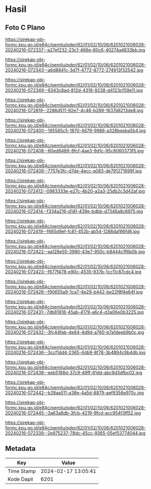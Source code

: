 # Hasil

## Foto C Plano

https://sirekap-obj-formc.kpu.go.id/e84c/pemilu/pdpr/62/01/02/10/06/6201021006028-20240216-072337--a27ef232-23c1-466e-80c6-40274a4833bb.jpg

https://sirekap-obj-formc.kpu.go.id/e84c/pemilu/pdpr/62/01/02/10/06/6201021006028-20240216-072343--a6d8841c-3d7f-4772-8772-274913f32542.jpg

https://sirekap-obj-formc.kpu.go.id/e84c/pemilu/pdpr/62/01/02/10/06/6201021006028-20240216-072349--8343c8ad-812d-4318-9238-d4123cf59e11.jpg

https://sirekap-obj-formc.kpu.go.id/e84c/pemilu/pdpr/62/01/02/10/06/6201021006028-20240216-072819--2286d511-92e7-4c46-b289-1637d8213de8.jpg

https://sirekap-obj-formc.kpu.go.id/e84c/pemilu/pdpr/62/01/02/10/06/6201021006028-20240216-072400--195565c5-1870-4679-9986-a326beeba5b4.jpg

https://sirekap-obj-formc.kpu.go.id/e84c/pemilu/pdpr/62/01/02/10/06/6201021006028-20240216-072408--60ed6489-8fcf-4ae3-9d1c-95c8060373f5.jpg

https://sirekap-obj-formc.kpu.go.id/e84c/pemilu/pdpr/62/01/02/10/06/6201021006028-20240216-072409--7757e3fc-d7de-4ecc-a083-de791271699f.jpg

https://sirekap-obj-formc.kpu.go.id/e84c/pemilu/pdpr/62/01/02/10/06/6201021006028-20240216-072412--0983333e-e27c-4b20-a2a3-25db2c3d42af.jpg

https://sirekap-obj-formc.kpu.go.id/e84c/pemilu/pdpr/62/01/02/10/06/6201021006028-20240216-072414--f334a216-d14f-439e-bdbb-d7346a8c6975.jpg

https://sirekap-obj-formc.kpu.go.id/e84c/pemilu/pdpr/62/01/02/10/06/6201021006028-20240216-072419--f665d9ef-fc81-452b-ab54-1288daf86fd6.jpg

https://sirekap-obj-formc.kpu.go.id/e84c/pemilu/pdpr/62/01/02/10/06/6201021006028-20240216-072422--aa128e55-3990-43e7-950c-b8444c1f6b0b.jpg

https://sirekap-obj-formc.kpu.go.id/e84c/pemilu/pdpr/62/01/02/10/06/6201021006028-20240216-072423--f677f478-e90c-4535-937b-1cc11c87cdc4.jpg

https://sirekap-obj-formc.kpu.go.id/e84c/pemilu/pdpr/62/01/02/10/06/6201021006028-20240216-072426--f90655a9-1ca7-4e29-b442-be22f8f4e64f.jpg

https://sirekap-obj-formc.kpu.go.id/e84c/pemilu/pdpr/62/01/02/10/06/6201021006028-20240216-072431--7db81818-45ab-4179-a6c4-d3a06e0b3225.jpg

https://sirekap-obj-formc.kpu.go.id/e84c/pemilu/pdpr/62/01/02/10/06/6201021006028-20240216-072432--3fc44fab-4e64-4d9d-a760-b7a1deeb9b0c.jpg

https://sirekap-obj-formc.kpu.go.id/e84c/pemilu/pdpr/62/01/02/10/06/6201021006028-20240216-072436--3ccf1dd4-2365-4db9-8f78-3b4894c9b4db.jpg

https://sirekap-obj-formc.kpu.go.id/e84c/pemilu/pdpr/62/01/02/10/06/6201021006028-20240216-072438--eeb5188d-37c9-49ff-91dd-abc9d3dfbc02.jpg

https://sirekap-obj-formc.kpu.go.id/e84c/pemilu/pdpr/62/01/02/10/06/6201021006028-20240216-072442--b28aa511-a38e-4a5d-8879-aef9356e970c.jpg

https://sirekap-obj-formc.kpu.go.id/e84c/pemilu/pdpr/62/01/02/10/06/6201021006028-20240216-072445--3a63a8db-3fcb-4219-9fcd-acc954f3ff52.jpg

https://sirekap-obj-formc.kpu.go.id/e84c/pemilu/pdpr/62/01/02/10/06/6201021006028-20240216-072339--2e975237-78dc-45cc-9365-05ef53774044.jpg


## Metadata

| Key        | Value               |
| ---------- | ------------------- |
| Time Stamp | 2024-02-17 13:05:41 |
| Kode Dapil | 6201                |



